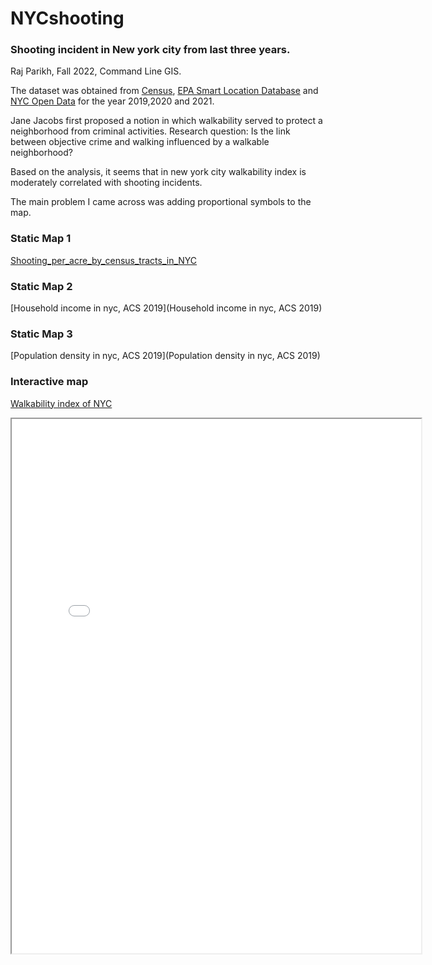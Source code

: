 # NYCshooting
### Shooting incident in New york city from last three years.
Raj Parikh, Fall 2022, Command Line GIS.

The dataset was obtained from [Census](https://www.census.gov/), [EPA Smart Location Database](https://www.epa.gov/smartgrowth/smart-location-mapping) and [NYC Open Data](https://opendata.cityofnewyork.us/)  for the year 2019,2020 and 2021. 

Jane Jacobs first proposed a notion in which walkability served to protect a neighborhood from criminal activities. 
Research question: Is the link between objective crime and walking influenced by a walkable neighborhood?

Based on the analysis, it seems that in new york city walkability index is moderately correlated with shooting incidents.

The main problem I came across was adding proportional symbols to the map.

### Static Map 1
[Shooting_per_acre_by_census_tracts_in_NYC](Shooting_per_acre_by_census_tracts_in_NYC)

### Static Map 2
[Household income in nyc, ACS 2019](Household income in nyc, ACS 2019)

### Static Map 3
[Population density in nyc, ACS 2019](Population density in nyc, ACS 2019)

### Interactive map

[Walkability index of NYC](shooting.html)
<iframe src="shooting.html" height="855" width="130%"></iframe>


